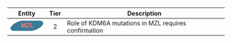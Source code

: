 |Entity|Tier|Description              |
|:----:|:----:|------------------------------|
|![MZL](images/icons/MZL_tier2.png) | 2 | Role of KDM6A mutations in MZL requires confirmation|
